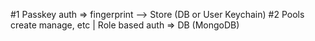 #1 Passkey auth => fingerprint --> Store (DB or User Keychain)
#2 Pools create manage, etc | Role based auth => DB (MongoDB)